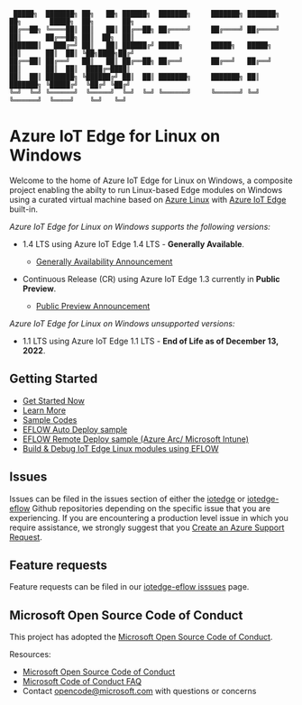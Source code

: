 
               
     █████╗  ███████╗ ██╗   ██╗ ██████╗  ███████╗     ███████╗ ███████╗ ██╗       █████╗  ██╗       ██╗
    ██╔══██╗ ╚════██║ ██║   ██║ ██╔══██╗ ██╔════╝     ██╔════╝ ██╔════╝ ██║      ██╔══██╗ ██║  ██╗  ██║
    ███████║   ███╔═╝ ██║   ██║ ██████╔╝ █████╗       █████╗   █████╗   ██║      ██║  ██║ ╚██╗████╗██╔╝
    ██╔══██║ ██╔══╝   ██║   ██║ ██╔══██╗ ██╔══╝       ██╔══╝   ██╔══╝   ██║      ██║  ██║  ████╔═████║
    ██║  ██║ ███████╗ ╚██████╔╝ ██║  ██║ ███████╗     ███████╗ ██║      ███████╗ ╚█████╔╝  ╚██╔╝ ╚██╔╝
    ╚═╝  ╚═╝ ╚══════╝  ╚═════╝  ╚═╝  ╚═╝ ╚══════╝     ╚══════╝ ╚═╝      ╚══════╝  ╚════╝    ╚═╝   ╚═╝

# Azure IoT Edge for Linux on Windows
Welcome to the home of Azure IoT Edge for Linux on Windows, a composite project enabling the abilty to run Linux-based Edge modules on Windows using a curated virtual machine based on [Azure Linux](https://github.com/microsoft/azurelinux) with [Azure IoT Edge](https://github.com/Azure/iotedge) built-in.  


_Azure IoT Edge for Linux on Windows supports the following versions:_
- 1.4 LTS using Azure IoT Edge 1.4 LTS - **Generally Available**. 
  - [Generally Availability Announcement](https://aka.ms/AzEFLOW-LTS-Blog)

- Continuous Release (CR) using Azure IoT Edge 1.3 currently in **Public Preview**. 
  - [Public Preview Announcement](https://azure.microsoft.com/en-us/updates/public-preview-azure-iot-edge-for-linux-on-windows-eflow-update/)
  
_Azure IoT Edge for Linux on Windows unsupported versions:_

 - 1.1 LTS using Azure IoT Edge 1.1 LTS - **End of Life as of December 13, 2022**. 

## Getting Started

- [Get Started Now](https://docs.microsoft.com/azure/iot-edge/how-to-install-iot-edge-on-windows)
- [Learn More](https://aka.ms/AzEflow-docs)
- [Sample Codes](./samples)
- [EFLOW Auto Deploy sample](./eflowautodeploy/)
- [EFLOW Remote Deploy sample (Azure Arc/ Microsoft Intune)](./eflowremotedeploy/)
- [Build & Debug IoT Edge Linux modules using EFLOW](https://docs.microsoft.com/azure/iot-edge/tutorial-develop-for-linux-on-windows?view=iotedge-2018-06)

## Issues
Issues can be filed in the issues section of either the [iotedge](https://github.com/Azure/iotedge/issues) or [iotedge-eflow](https://github.com/Azure/iotedge-eflow/issues) Github repositories depending on the specific issue that you are experiencing.  If you are encountering a production level issue in which you require assistance, we strongly suggest that you [Create an Azure Support Request](https://docs.microsoft.com/en-us/azure/iot-fundamentals/iot-support-help?view=iotedge-2018-06#create-an-azure-support-request).

## Feature requests
Feature requests can be filed in our [iotedge-eflow isssues](https://github.com/Azure/iotedge-eflow/issues) page. 

## Microsoft Open Source Code of Conduct
This project has adopted the [Microsoft Open Source Code of Conduct](https://opensource.microsoft.com/codeofconduct/).

Resources:

- [Microsoft Open Source Code of Conduct](https://opensource.microsoft.com/codeofconduct/)
- [Microsoft Code of Conduct FAQ](https://opensource.microsoft.com/codeofconduct/faq/)
- Contact [opencode@microsoft.com](mailto:opencode@microsoft.com) with questions or concerns
